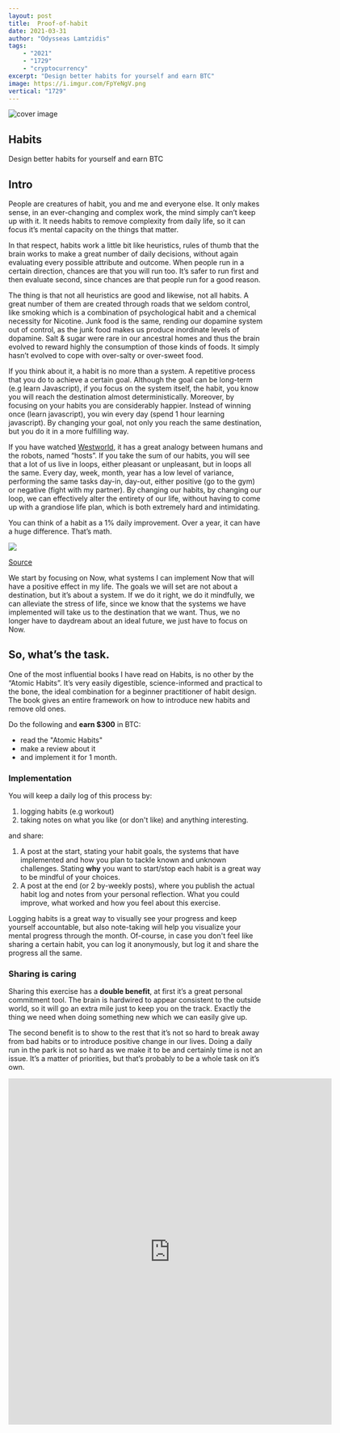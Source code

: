 ```yaml
---
layout: post
title:	Proof-of-habit
date: 2021-03-31
author: "Odysseas Lamtzidis"
tags:
    - "2021"
    - "1729"
    - "cryptocurrency"
excerpt: "Design better habits for yourself and earn BTC"
image: https://i.imgur.com/FpYeNgV.png
vertical: "1729"
---
```


![cover image](https://i.imgur.com/FpYeNgV.png)

## Habits

Design better habits for yourself and earn BTC

## Intro

People are creatures of habit, you and me and everyone else. It only makes sense, in an ever-changing and complex work, the mind simply can’t keep up with it. It needs habits to remove complexity from daily life, so it can focus it’s mental capacity on the things that matter.

In that respect, habits work a little bit like heuristics, rules of thumb that the brain works to make a great number of daily decisions, without again evaluating every possible attribute and outcome. When people run in a certain direction, chances are that you will run too. It’s safer to run first and then evaluate second, since chances are that people run for a good reason.

The thing is that not all heuristics are good and likewise, not all habits. A great number of them are created through roads that we seldom control, like smoking which is a combination of psychological habit and a chemical necessity for Nicotine. Junk food is the same, rending our dopamine system out of control, as the junk food makes us produce inordinate levels of dopamine. Salt & sugar were rare in our ancestral homes and thus the brain evolved to reward highly the consumption of those kinds of foods. It simply hasn’t evolved to cope with over-salty or over-sweet food.

If you think about it, a habit is no more than a system. A repetitive process that you do to achieve a certain goal. Although the goal can be long-term (e.g learn Javascript), if you focus on the system itself, the habit, you know you will reach the destination almost deterministically. Moreover, by focusing on your habits you are considerably happier. Instead of winning once (learn javascript), you win every day (spend 1 hour learning javascript). By changing your goal, not only you reach the same destination, but you do it in a more fulfilling way.

If you have watched [Westworld](https://www.youtube.com/watch?v=S94ETUiMZwQ), it has a great analogy between humans and the robots, named “hosts”. If you take the sum of our habits, you will see that a lot of us live in loops, either pleasant or unpleasant, but in loops all the same. Every day, week, month, year has a low level of variance, performing the same tasks day-in, day-out, either positive (go to the gym) or negative (fight with my partner). By changing our habits, by changing our loop, we can effectively alter the entirety of our life, without having to come up with a grandiose life plan, which is both extremely hard and intimidating. 

You can think of a habit as a 1% daily improvement. Over a year, it can have a huge difference. That’s math.

![](https://jamesclear.com/wp-content/uploads/2015/08/tiny-gains-graph-700x700.jpg)

[Source](https://jamesclear.com/continuous-improvement)

We start by focusing on Now, what systems I can implement Now that will have a positive effect in my life. The goals we will set are not about a destination, but it’s about a system. If we do it right, we do it mindfully, we can alleviate the stress of life, since we know that the systems we have implemented will take us to the destination that we want. Thus, we no longer have to daydream about an ideal future, we just have to focus on Now. 

## So, what’s the task.

One of the most influential books I have read on Habits, is no other by the “Atomic Habits”. It’s very easily digestible, science-informed and practical to the bone, the ideal combination for a beginner practitioner of habit design. The book gives an entire framework on how to introduce new habits and remove old ones.

Do the following and **earn $300** in BTC:
- read the "Atomic Habits"
- make a review about it 
- and implement it for 1 month. 

### Implementation 

You will keep a daily log of this process by:
1. logging habits (e.g workout) 
2. taking notes on what you like (or don't like) and anything interesting.

and share:
1. A post at the start, stating your habit goals, the systems that have implemented and how you plan to tackle known and unknown challenges. Stating **why** you want to start/stop each habit is a great way to be mindful of your choices.
2. A post at the end (or 2 by-weekly posts), where you publish the actual habit log and notes from your personal reflection. What you could improve, what worked and how you feel about this exercise.
  
Logging habits is a great way to visually see your progress and keep yourself accountable, but also note-taking will help you visualize your mental progress through the month.  Of-course, in case you don't feel like sharing a certain habit, you can log it anonymously, but log it and share the progress all the same.

### Sharing is caring

Sharing this exercise has a **double benefit**, at first it’s a great personal commitment tool. The brain is hardwired to appear consistent to the outside world, so it will go an extra mile just to keep you on the track. Exactly the thing we need when doing something new which we can easily give up. 

The second benefit is to show to the rest that it’s not so hard to break away from bad habits or to introduce positive change in our lives. Doing a daily run in the park is not so hard as we make it to be and certainly time is not an issue. It’s a matter of priorities, but that’s probably to be a whole task on it’s own. 

<iframe src="https://docs.google.com/forms/d/e/1FAIpQLSdhqcCkIrwTRsTSHbxqtj6qUQ_xScSg6jNYRssCjg-AfgHFoA/viewform?embedded=true" width="640" height="685" frameborder="0" marginheight="0" marginwidth="0">Loading…</iframe>
